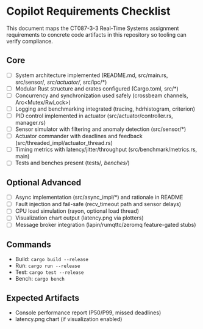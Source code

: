 # Copilot Requirements Checklist

This document maps the CT087-3-3 Real-Time Systems assignment requirements to concrete code artifacts in this repository so tooling can verify compliance.

## Core
- [ ] System architecture implemented (README.md, src/main.rs, src/sensor/*, src/actuator/*, src/ipc/*)
- [ ] Modular Rust structure and crates configured (Cargo.toml, src/*)
- [ ] Concurrency and synchronization used safely (crossbeam channels, Arc<Mutex/RwLock>)
- [ ] Logging and benchmarking integrated (tracing, hdrhistogram, criterion)
- [ ] PID control implemented in actuator (src/actuator/controller.rs, manager.rs)
- [ ] Sensor simulator with filtering and anomaly detection (src/sensor/*)
- [ ] Actuator commander with deadlines and feedback (src/threaded_impl/actuator_thread.rs)
- [ ] Timing metrics with latency/jitter/throughput (src/benchmark/metrics.rs, main)
- [ ] Tests and benches present (tests/*, benches/*)

## Optional Advanced
- [ ] Async implementation (src/async_impl/*) and rationale in README
- [ ] Fault injection and fail-safe (recv_timeout path and sensor delays)
- [ ] CPU load simulation (rayon, optional load thread)
- [ ] Visualization chart output (latency.png via plotters)
- [ ] Message broker integration (lapin/rumqttc/zeromq feature-gated stubs)

## Commands
- Build: `cargo build --release`
- Run: `cargo run --release`
- Test: `cargo test --release`
- Bench: `cargo bench`

## Expected Artifacts
- Console performance report (P50/P99, missed deadlines)
- latency.png chart (if visualization enabled)
